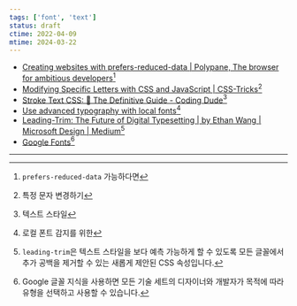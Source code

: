 ```yaml
---
tags: ['font', 'text']
status: draft
ctime: 2022-04-09
mtime: 2024-03-22
---
```


- [Creating websites with prefers-reduced-data | Polypane, The browser for ambitious developers](https://polypane.app/blog/creating-websites-with-prefers-reduced-data/)[^171-1]
- [Modifying Specific Letters with CSS and JavaScript | CSS-Tricks](https://css-tricks.com/modifying-specific-letters-with-css-and-javascript/)[^171-2]
- [Stroke Text CSS: 📕 The Definitive Guide - Coding Dude](http://www.coding-dude.com/wp/css/css-stroke-text/)[^171-3]
- [Use advanced typography with local fonts](https://web.dev/local-fonts/)[^171-4]
- [Leading-Trim: The Future of Digital Typesetting | by Ethan Wang | Microsoft Design | Medium](https://medium.com/microsoft-design/leading-trim-the-future-of-digital-typesetting-d082d84b202)[^171-5]
- [Google Fonts](https://fonts.google.com/knowledge)[^171-6]

---

[^171-1]: `prefers-reduced-data` 가능하다면
[^171-2]: 특정 문자 변경하기
[^171-3]: 텍스트 스타일
[^171-4]: 로컬 폰트 감지를 위한
[^171-5]: `leading-trim`은 텍스트 스타일을 보다 예측 가능하게 할 수 있도록 모든 글꼴에서 추가 공백을 제거할 수 있는 새롭게 제안된 CSS 속성입니다.
[^171-6]: Google 글꼴 지식을 사용하면 모든 기술 세트의 디자이너와 개발자가 목적에 따라 유형을 선택하고 사용할 수 있습니다.